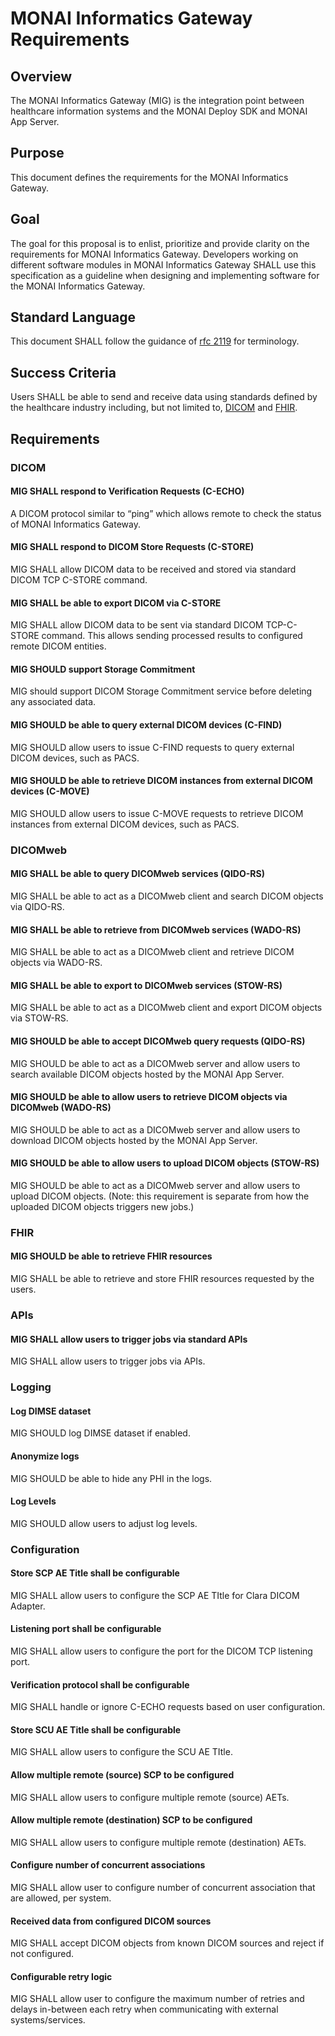 # MONAI Informatics Gateway Requirements

## Overview

The MONAI Informatics Gateway (MIG) is the integration point between healthcare information systems and the MONAI Deploy SDK and MONAI App Server.  

## Purpose

This document defines the requirements for the MONAI Informatics Gateway.

## Goal
The goal for this proposal is to enlist, prioritize and provide clarity on the requirements for MONAI Informatics Gateway. Developers working on different software modules in MONAI Informatics Gateway SHALL use this specification as a guideline when designing and implementing software for the MONAI Informatics Gateway.

## Standard Language
This document SHALL follow the guidance of [rfc
2119](https://datatracker.ietf.org/doc/html/rfc2119) for terminology.

## Success Criteria
Users SHALL be able to send and receive data using standards defined by the healthcare industry including, but not limited to, [DICOM](https://www.dicomstandard.org/) and [FHIR](https://hl7.org/FHIR/).


## Requirements

### DICOM 

#### MIG SHALL respond to Verification Requests (C-ECHO)
A DICOM protocol similar to “ping” which allows remote to check the status of MONAI Informatics Gateway.

#### MIG SHALL respond to DICOM Store Requests (C-STORE)
MIG SHALL allow DICOM data to be received and stored via standard DICOM TCP C-STORE command.

#### MIG SHALL be able to export DICOM via C-STORE
MIG SHALL allow DICOM data to be sent via standard DICOM TCP-C-STORE command. This allows sending processed results to configured remote DICOM entities.

#### MIG SHOULD support Storage Commitment
MIG should support DICOM Storage Commitment service before deleting any associated data.

#### MIG SHOULD be able to query external DICOM devices (C-FIND)
MIG SHOULD allow users to issue C-FIND requests to query external DICOM devices, such as PACS.

#### MIG SHOULD be able to retrieve DICOM instances from external DICOM devices (C-MOVE)
MIG SHOULD allow users to issue C-MOVE requests to retrieve DICOM instances from external DICOM devices, such as PACS.

### DICOMweb

#### MIG SHALL be able to query DICOMweb services (QIDO-RS)
MIG SHALL be able to act as a DICOMweb client and search DICOM objects via QIDO-RS.

#### MIG SHALL be able to retrieve from DICOMweb services (WADO-RS)
MIG SHALL be able to act as a DICOMweb client and retrieve DICOM objects via WADO-RS.

#### MIG SHALL be able to export to DICOMweb services (STOW-RS)
MIG SHALL be able to act as a DICOMweb client and export DICOM objects via STOW-RS.

#### MIG SHOULD be able to accept DICOMweb query requests (QIDO-RS)
MIG SHOULD be able to act as a DICOMweb server and allow users to search available DICOM objects hosted by the MONAI App Server.

#### MIG SHOULD be able to allow users to retrieve DICOM objects via DICOMweb (WADO-RS)
MIG SHOULD be able to act as a DICOMweb server and allow users to download DICOM objects hosted by the MONAI App Server.

#### MIG SHOULD be able to allow users to upload DICOM objects (STOW-RS)
MIG SHOULD be able to act as a DICOMweb server and allow users to upload DICOM objects.
(Note: this requirement is separate from how the uploaded DICOM objects triggers new jobs.)


### FHIR

#### MIG SHOULD be able to retrieve FHIR resources
MIG SHALL be able to retrieve and store FHIR resources requested by the users.

### APIs

#### MIG SHALL allow users to trigger jobs via standard APIs
MIG SHALL allow users to trigger jobs via APIs.

### Logging

#### Log DIMSE dataset
MIG SHOULD log DIMSE dataset if enabled.

#### Anonymize logs
MIG SHOULD be able to hide any PHI in the logs.

#### Log Levels
MIG SHOULD allow users to adjust log levels.

### Configuration

#### Store SCP AE Title shall be configurable
MIG SHALL allow users to configure the SCP AE TItle for Clara DICOM Adapter.

#### Listening port shall be configurable
MIG SHALL allow users to configure the port for the DICOM TCP listening port.

#### Verification protocol shall be configurable
MIG SHALL handle or ignore C-ECHO requests based on user configuration. 

#### Store SCU AE Title shall be configurable
MIG SHALL allow users to configure the SCU AE TItle.

#### Allow multiple remote (source) SCP to be configured
MIG SHALL allow users to configure multiple remote (source) AETs.

#### Allow multiple remote (destination) SCP to be configured
MIG SHALL allow users to configure multiple remote (destination) AETs.

#### Configure number of concurrent associations
MIG SHALL allow user to configure number of concurrent association that are allowed, per system.

#### Received data from configured DICOM sources
MIG SHALL accept DICOM objects from known DICOM sources and reject if not configured.

#### Configurable retry logic
MIG SHALL allow user to configure the maximum number of retries and delays in-between each retry when communicating with external systems/services.

